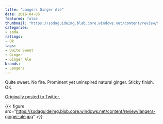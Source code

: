 ```yaml
---
title: "Langers Ginger Ale"
date: 2016-04-06
featured: false
thumbnail: "https://sodaguideimg.blob.core.windows.net/content/review/thumbs/langers-ginger-ale.jpg"
categories:
- soda
ratings:
- Ok
tags:
- Quite Sweet
- Ginger
- Ginger Ale
brands:
- Langers
---
```


Quite sweet. No fire. Prominent yet uninspired natural ginger. Sticky finish. OK.

[Originally posted to Twitter.](https://twitter.com/Cavorter/status/717763438559174657)

{{< figure src="https://sodaguideimg.blob.core.windows.net/content/review/langers-ginger-ale.jpg" >}}


